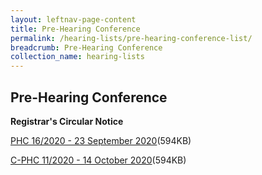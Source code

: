 ```yaml
---
layout: leftnav-page-content
title: Pre-Hearing Conference
permalink: /hearing-lists/pre-hearing-conference-list/
breadcrumb: Pre-Hearing Conference
collection_name: hearing-lists
---
```


Pre-Hearing Conference
---

**Registrar's Circular Notice**

[PHC 16/2020 - 23 September 2020](/files/Phc162020-23Sep2020.pdf)(594KB)

[C-PHC 11/2020 - 14 October 2020](/files/C-Phc112020-14Oct2020.pdf)(594KB)


